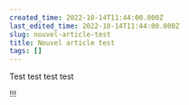 ```yaml
---
created_time: 2022-10-14T11:44:00.000Z
last_edited_time: 2022-10-14T11:44:00.000Z
slug: nouvel-article-test
title: Nouvel article test
tags: []
---
```

Test test test test



!!!
